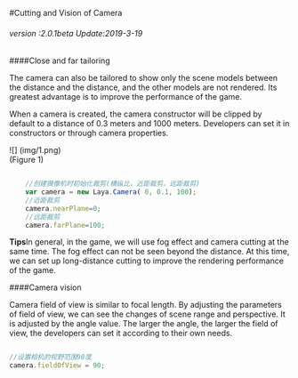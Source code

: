 #Cutting and Vision of Camera

###### *version :2.0.1beta   Update:2019-3-19*

####Close and far tailoring

The camera can also be tailored to show only the scene models between the distance and the distance, and the other models are not rendered. Its greatest advantage is to improve the performance of the game.

When a camera is created, the camera constructor will be clipped by default to a distance of 0.3 meters and 1000 meters. Developers can set it in constructors or through camera properties.

![] (img/1.png)<br> (Figure 1)


```typescript

    //创建摄像机时初始化裁剪(横纵比，近距裁剪，远距裁剪)
    var camera = new Laya.Camera( 0, 0.1, 100);
    //近距裁剪
    camera.nearPlane=0;
    //远距裁剪
    camera.farPlane=100;
```


**Tips**In general, in the game, we will use fog effect and camera cutting at the same time. The fog effect can not be seen beyond the distance. At this time, we can set up long-distance cutting to improve the rendering performance of the game.

####Camera vision

Camera field of view is similar to focal length. By adjusting the parameters of field of view, we can see the changes of scene range and perspective. It is adjusted by the angle value. The larger the angle, the larger the field of view, the developers can set it according to their own needs.


```typescript

//设置相机的视野范围90度
camera.fieldOfView = 90;
```


